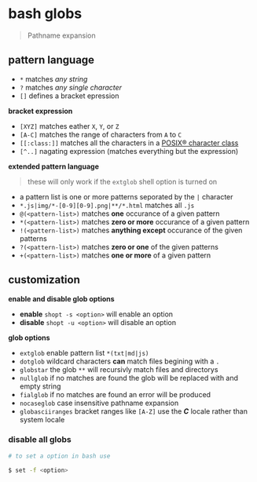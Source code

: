 # bash globs
> Pathname expansion

## pattern language
* `*` matches *any string* 
* `?` matches *any single character*
* `[]` defines a bracket epression  

**bracket expression**
* `[XYZ]` matches eather `X`, `Y`, or `Z`
* `[A-C]` matches the range of characters from `A` to `C`
* `[[:class:]]` matches all the characters in a [POSIX® character class](/character-class.md)
* `[^..]` nagating expression (matches everything but the expression)  

**extended pattern language**
> these will only work if the `extglob` shell option is turned on
* a pattern list is one or more patterns seporated by the `|` character
 * `*.js|img/*-[0-9][0-9].png|**/*.html` matches all `.js` 
* `@(<pattern-list>)` matches **one** occurance of a given pattern
* `*(<pattern-list>)` matches **zero or more** occurance of a given pattern
* `!(<pattern-list>)` matches **anything except** occurance of the given patterns
* `?(<pattern-list>)` matches **zero or one**  of the given patterns
* `+(<pattern-list>)` matches **one or more** of a given pattern  



## customization
**enable and disable glob options**

* **enable** `shopt -s <option>` will enable an option  
* **disable** `shopt -u <option>` will disable an option  

**glob options**  

* `extglob` enable pattern list `*(txt|md|js)` 
* `dotglob` wildcard characters **can** match files begining with a `.`
* `globstar` the glob `**` will recursivly match files and directorys
* `nullglob` if no matches are found the glob will be replaced with and empty string
* `fialglob` if no matches are found an error will be produced
* `nocaseglob` case insensitive pathname expansion
* `globasciiranges` bracket ranges like `[A-Z]` use the _**C**_ locale rather than system locale

### disable all globs
``` sh
# to set a option in bash use 

$ set -f <option>
```
